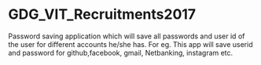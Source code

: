 # GDG_VIT_Recruitments2017
Password saving application which will save all passwords and  user id of the user for different accounts he/she has. For eg. This app will  save userid and password for github,facebook, gmail, Netbanking, instagram  etc. 

